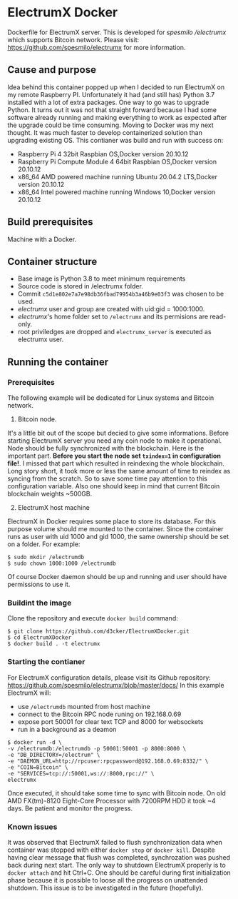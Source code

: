 # ElectrumX Docker
Dockerfile for ElectrumX server. This is developed for *spesmilo
/electrumx* which supports Bitcoin network. 
Please visit: https://github.com/spesmilo/electrumx for more information.

## Cause and purpose

Idea behind this container popped up when I decided to run ElectrumX on my 
remote Raspberry PI. Unfortunately it had (and still has) Python 3.7 
installed with a lot of extra packages. One way to go was to upgrade Python.
It turns out it was not that straight forward because I had some software
already running and making everything to work as expected after the upgrade 
could be time consuming. Moving to Docker was my next thought. It was much 
faster to develop containerized solution than upgrading existing OS. This 
contianer was build and run with success on: 
- Raspberry Pi 4 32bit Raspbian OS,Docker version 20.10.12
- Raspberry Pi Compute Module 4 64bit Raspbian OS,Docker version 20.10.12
- x86_64 AMD powered machine running Ubuntu 20.04.2 LTS,Docker version 20.10.12
- x86_64 Intel powered machine running Windows 10,Docker version 20.10.12

## Build prerequisites 
 
Machine with a Docker. 

## Container structure

- Base image is Python 3.8 to meet minimum requirements
- Source code is stored in /electrumx folder.
- Commit `c5d1e802e7a7e98db36fbad79954b3a46b9e03f3` was chosen to be used.
- _electrumx_ user and group are created with uid:gid = 1000:1000.
- _electrumx_'s home folder set to `/electrumx` and its permisions are 
  read-only.
- root priviledges are dropped and `electrumx_server` is executed as electrumx
  user.

## Running the container

### Prerequisites

The following example will be dedicated for Linux systems and Bitcoin network.

1) Bitcoin node.

It's a little bit out of the scope but decied to give some informations.
Before starting ElectrumX server you need any coin node to make it operational.
Node should be fully synchronized with the blockchain. Here is the important 
part. **Before you start the node set `txindex=1` in configuration file!**. 
I missed that part which resulted in reindexing the whole blockchain. Long story 
short, it took more or less the same amount of time to reindex as syncing from 
the scratch. So to save some time pay attention to this configuration variable.
Also one should keep in mind that current Bitcoin blockchain weights ~500GB.

2) ElectrumX host machine

ElectrumX in Docker requires some place to store its database. For this 
purpose volume should me mounted to the container. Since the container 
runs as user with uid 1000 and gid 1000, the same ownership should be set 
on a folder. For example:

```
$ sudo mkdir /electrumdb
$ sudo chown 1000:1000 /electrumdb
```

Of course Docker daemon should be up and running and user should have 
permissions to use it. 

### Buildint the image

Clone the repository and execute `docker build` command:

```
$ git clone https://github.com/d3cker/ElectrumXDocker.git
$ cd ElectrumXDocker
$ docker build . -t electrumx

```

### Starting the contianer

For ElectrumX configuration details, please visit its Github repository:
https://github.com/spesmilo/electrumx/blob/master/docs/
In this example ElectrumX will:
- use `/electrumdb` mounted from host machine
- connect to the Bitcoin RPC node runing on 192.168.0.69
- expose port 50001 for clear text TCP and 8000 for websockets
- run in a background as a deamon

```
$ docker run -d \
-v /electrumdb:/electrumdb -p 50001:50001 -p 8000:8000 \
-e "DB_DIRECTORY=/electrum" \
-e "DAEMON_URL=http://rpcuser:rpcpassword@192.168.0.69:8332/" \
-e "COIN=Bitcoin" \
-e "SERVICES=tcp://:50001,ws://:8000,rpc://" \
electrumx
```
Once executed, it should take some time to sync with Bitcoin node. On old
AMD FX(tm)-8120 Eight-Core Processor with 7200RPM HDD it took ~4 days. Be 
patient and monitor the progress.

### Known issues

It was observed that ElectrumX failed to flush synchronization data when 
container was stopped with either `docker stop` or `docker kill`. Despite
having clear message that flush was completed, synchrozation was pushed back
during next start. The only way to shutdown ElectrumX properly is to `docker
attach` and hit Ctrl+C. One should be careful during first initialization phase
because it is possible to loose all the progress on unattended shutdown.
This issue is to be investigated in the future (hopefully).

